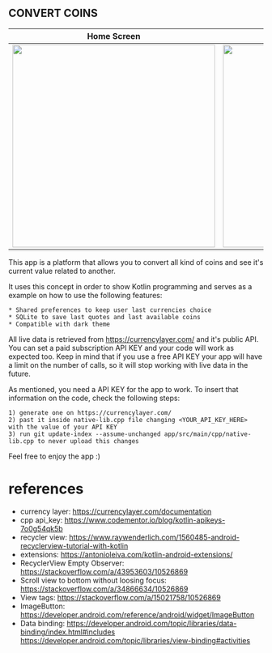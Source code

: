 ## CONVERT COINS


|Home Screen|Currencies List|Converted Value|Searching Currency
|----|-------|-------|--------|
|<img width=400 src="https://user-images.githubusercontent.com/17517057/117727661-b72cc800-b1be-11eb-95ba-1f041d2d4b0f.png"/>|<img width=400 src="https://user-images.githubusercontent.com/17517057/117729096-c0b72f80-b1c0-11eb-9ca0-13d92bd8cfc8.png">|<img width=400 src="https://user-images.githubusercontent.com/17517057/117729344-14c21400-b1c1-11eb-9656-8a621dd725ab.png"/>|<img width=400 src="https://user-images.githubusercontent.com/17517057/117729429-315e4c00-b1c1-11eb-9a8c-183c6d04ed05.png">


This app is a platform that allows you to convert all kind of coins and see it's current value related to another.

It uses this concept in order to show Kotlin programming and serves as a example on how to use the following features:

    * Shared preferences to keep user last currencies choice
    * SQLite to save last quotes and last available coins
    * Compatible with dark theme


All live data is retrieved from https://currencylayer.com/ and it's public API. You can set a paid subscription API KEY
and your code will work as expected too. Keep in mind that if you use a free API KEY your app will have a limit on the number of calls, so it will stop working with live data in the future.

As mentioned, you need a API KEY for the app to work. To insert that information on the code, check the following steps:

    1) generate one on https://currencylayer.com/
    2) past it inside native-lib.cpp file changing <YOUR_API_KEY_HERE> with the value of your API KEY
    3) run git update-index --assume-unchanged app/src/main/cpp/native-lib.cpp to never upload this changes

Feel free to enjoy the app :)

# references
- currency layer: https://currencylayer.com/documentation
- cpp api_key: https://www.codementor.io/blog/kotlin-apikeys-7o0g54qk5b
- recycler view: https://www.raywenderlich.com/1560485-android-recyclerview-tutorial-with-kotlin
- extensions: https://antonioleiva.com/kotlin-android-extensions/
- RecyclerView Empty Observer: https://stackoverflow.com/a/43953603/10526869
- Scroll view to bottom without loosing focus: https://stackoverflow.com/a/34866634/10526869
- View tags: https://stackoverflow.com/a/15021758/10526869
- ImageButton: https://developer.android.com/reference/android/widget/ImageButton
- Data binding:
    https://developer.android.com/topic/libraries/data-binding/index.html#includes
    https://developer.android.com/topic/libraries/view-binding#activities
